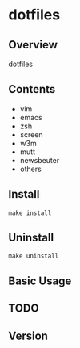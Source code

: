 # dotfiles

## Overview

dotfiles  

## Contents

-   vim
-   emacs
-   zsh
-   screen
-   w3m
-   mutt
-   newsbeuter
-   others

## Install

    make install

## Uninstall

    make uninstall

## Basic Usage

## TODO 

## Version